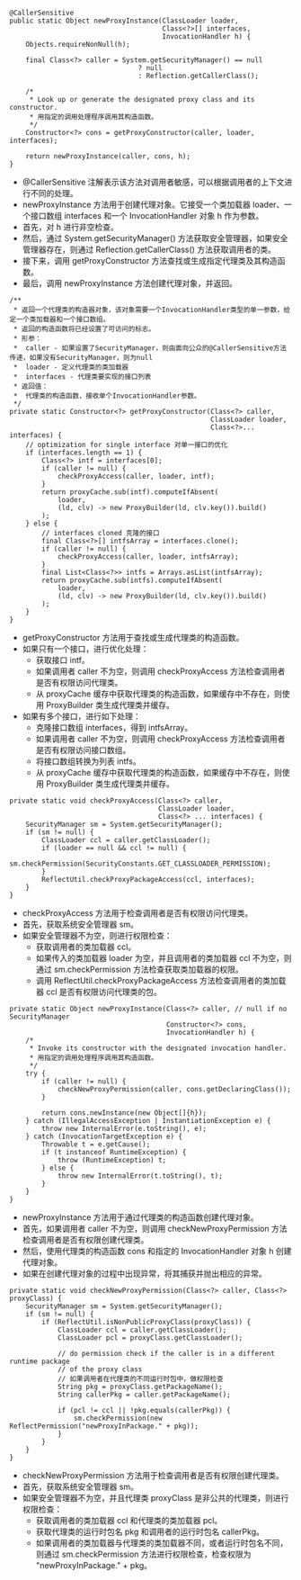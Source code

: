 ```text
@CallerSensitive
public static Object newProxyInstance(ClassLoader loader,
                                      Class<?>[] interfaces,
                                      InvocationHandler h) {
    Objects.requireNonNull(h);

    final Class<?> caller = System.getSecurityManager() == null
                                ? null
                                : Reflection.getCallerClass();

    /*
     * Look up or generate the designated proxy class and its constructor.
     * 用指定的调用处理程序调用其构造函数。
     */
    Constructor<?> cons = getProxyConstructor(caller, loader, interfaces);

    return newProxyInstance(caller, cons, h);
}
```
* @CallerSensitive 注解表示该方法对调用者敏感，可以根据调用者的上下文进行不同的处理。
* newProxyInstance 方法用于创建代理对象。它接受一个类加载器 loader、一个接口数组 interfaces 和一个 InvocationHandler 对象 h 作为参数。
* 首先，对 h 进行非空检查。
* 然后，通过 System.getSecurityManager() 方法获取安全管理器，如果安全管理器存在，则通过 Reflection.getCallerClass() 方法获取调用者的类。
* 接下来，调用 getProxyConstructor 方法查找或生成指定代理类及其构造函数。
* 最后，调用 newProxyInstance 方法创建代理对象，并返回。

```text
/**
 * 返回一个代理类的构造器对象，该对象需要一个InvocationHandler类型的单一参数，给定一个类加载器和一个接口数组。
 * 返回的构造函数将已经设置了可访问的标志。
 * 形参：
 *  caller - 如果设置了SecurityManager，则由面向公众的@CallerSensitive方法传递，如果没有SecurityManager，则为null 
 *  loader - 定义代理类的类加载器 
 *  interfaces - 代理类要实现的接口列表
 * 返回值：
 *  代理类的构造函数，接收单个InvocationHandler参数。
 */
private static Constructor<?> getProxyConstructor(Class<?> caller,
                                                  ClassLoader loader,
                                                  Class<?>... interfaces) {
    // optimization for single interface 对单一接口的优化
    if (interfaces.length == 1) {
        Class<?> intf = interfaces[0];
        if (caller != null) {
            checkProxyAccess(caller, loader, intf);
        }
        return proxyCache.sub(intf).computeIfAbsent(
            loader,
            (ld, clv) -> new ProxyBuilder(ld, clv.key()).build()
        );
    } else {
        // interfaces cloned 克隆的接口
        final Class<?>[] intfsArray = interfaces.clone();
        if (caller != null) {
            checkProxyAccess(caller, loader, intfsArray);
        }
        final List<Class<?>> intfs = Arrays.asList(intfsArray);
        return proxyCache.sub(intfs).computeIfAbsent(
            loader,
            (ld, clv) -> new ProxyBuilder(ld, clv.key()).build()
        );
    }
}
```
* getProxyConstructor 方法用于查找或生成代理类的构造函数。
* 如果只有一个接口，进行优化处理：
  * 获取接口 intf。
  * 如果调用者 caller 不为空，则调用 checkProxyAccess 方法检查调用者是否有权限访问代理类。
  * 从 proxyCache 缓存中获取代理类的构造函数，如果缓存中不存在，则使用 ProxyBuilder 类生成代理类并缓存。
* 如果有多个接口，进行如下处理：
  * 克隆接口数组 interfaces，得到 intfsArray。
  * 如果调用者 caller 不为空，则调用 checkProxyAccess 方法检查调用者是否有权限访问接口数组。
  * 将接口数组转换为列表 intfs。
  * 从 proxyCache 缓存中获取代理类的构造函数，如果缓存中不存在，则使用 ProxyBuilder 类生成代理类并缓存。

```text
private static void checkProxyAccess(Class<?> caller,
                                     ClassLoader loader,
                                     Class<?> ... interfaces) {
    SecurityManager sm = System.getSecurityManager();
    if (sm != null) {
        ClassLoader ccl = caller.getClassLoader();
        if (loader == null && ccl != null) {
            sm.checkPermission(SecurityConstants.GET_CLASSLOADER_PERMISSION);
        }
        ReflectUtil.checkProxyPackageAccess(ccl, interfaces);
    }
}
```
* checkProxyAccess 方法用于检查调用者是否有权限访问代理类。
* 首先，获取系统安全管理器 sm。
* 如果安全管理器不为空，则进行权限检查：
  * 获取调用者的类加载器 ccl。
  * 如果传入的类加载器 loader 为空，并且调用者的类加载器 ccl 不为空，则通过 sm.checkPermission 方法检查获取类加载器的权限。
  * 调用 ReflectUtil.checkProxyPackageAccess 方法检查调用者的类加载器 ccl 是否有权限访问代理类的包。

```text
private static Object newProxyInstance(Class<?> caller, // null if no SecurityManager
                                       Constructor<?> cons,
                                       InvocationHandler h) {
    /*
     * Invoke its constructor with the designated invocation handler.
     * 用指定的调用处理程序调用其构造函数。
     */
    try {
        if (caller != null) {
            checkNewProxyPermission(caller, cons.getDeclaringClass());
        }

        return cons.newInstance(new Object[]{h});
    } catch (IllegalAccessException | InstantiationException e) {
        throw new InternalError(e.toString(), e);
    } catch (InvocationTargetException e) {
        Throwable t = e.getCause();
        if (t instanceof RuntimeException) {
            throw (RuntimeException) t;
        } else {
            throw new InternalError(t.toString(), t);
        }
    }
}
```
* newProxyInstance 方法用于通过代理类的构造函数创建代理对象。
* 首先，如果调用者 caller 不为空，则调用 checkNewProxyPermission 方法检查调用者是否有权限创建代理类。
* 然后，使用代理类的构造函数 cons 和指定的 InvocationHandler 对象 h 创建代理对象。
* 如果在创建代理对象的过程中出现异常，将其捕获并抛出相应的异常。

```text
private static void checkNewProxyPermission(Class<?> caller, Class<?> proxyClass) {
    SecurityManager sm = System.getSecurityManager();
    if (sm != null) {
        if (ReflectUtil.isNonPublicProxyClass(proxyClass)) {
            ClassLoader ccl = caller.getClassLoader();
            ClassLoader pcl = proxyClass.getClassLoader();

            // do permission check if the caller is in a different runtime package
            // of the proxy class
			// 如果调用者在代理类的不同运行时包中，做权限检查
            String pkg = proxyClass.getPackageName();
            String callerPkg = caller.getPackageName();

            if (pcl != ccl || !pkg.equals(callerPkg)) {
                sm.checkPermission(new ReflectPermission("newProxyInPackage." + pkg));
            }
        }
    }
}
```
* checkNewProxyPermission 方法用于检查调用者是否有权限创建代理类。
* 首先，获取系统安全管理器 sm。
* 如果安全管理器不为空，并且代理类 proxyClass 是非公共的代理类，则进行权限检查：
  * 获取调用者的类加载器 ccl 和代理类的类加载器 pcl。
  * 获取代理类的运行时包名 pkg 和调用者的运行时包名 callerPkg。
  * 如果调用者的类加载器与代理类的类加载器不同，或者运行时包名不同，则通过 sm.checkPermission 方法进行权限检查，检查权限为 "newProxyInPackage." + pkg。
